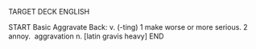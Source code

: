 TARGET DECK
ENGLISH

START
Basic
Aggravate
Back: v. (-ting) 1 make worse or more serious. 2 annoy.  aggravation n. [latin gravis heavy]
END
